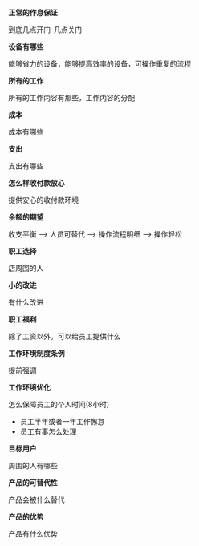 **正常的作息保证**

到底几点开门-几点关门

**设备有哪些**

能够省力的设备，能够提高效率的设备，可操作重复的流程

**所有的工作**

所有的工作内容有那些，工作内容的分配

**成本**

成本有哪些

**支出**

支出有哪些

**怎么样收付款放心**

提供安心的收付款环境

**余额的期望**

收支平衡 ——> 人员可替代 ——> 操作流程明细 ——> 操作轻松

**职工选择**

店周围的人

**小的改进**

有什么改进

**职工福利**

除了工资以外，可以给员工提供什么

**工作环境制度条例**

提前强调

**工作环境优化**

怎么保障员工的个人时间(8小时)

- 员工半年或者一年工作懈怠
- 员工有事怎么处理

**目标用户**

周围的人有哪些

**产品的可替代性**

产品会被什么替代

**产品的优势**

产品有什么优势